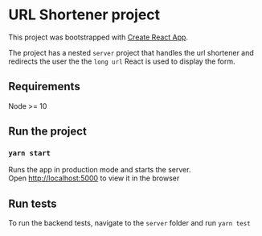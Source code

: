 # URL Shortener project

This project was bootstrapped with [Create React App](https://github.com/facebook/create-react-app).

The project has a nested `server` project that handles the url shortener and redirects the user the the `long url`
React is used to display the form.

## Requirements
Node >= 10

## Run the project

### `yarn start`

Runs the app in production mode and starts the server.\
Open [http://localhost:5000](http://localhost:5000) to view it in the browser

## Run tests

To run the backend tests, navigate to the `server` folder and run `yarn test`